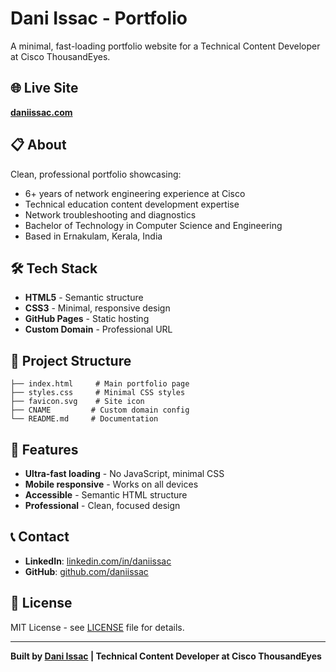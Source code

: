 # Dani Issac - Portfolio

A minimal, fast-loading portfolio website for a Technical Content Developer at Cisco ThousandEyes.

## 🌐 Live Site

**[daniissac.com](https://daniissac.com)**

## 📋 About

Clean, professional portfolio showcasing:
- 6+ years of network engineering experience at Cisco
- Technical education content development expertise
- Network troubleshooting and diagnostics
- Bachelor of Technology in Computer Science and Engineering
- Based in Ernakulam, Kerala, India

## 🛠 Tech Stack

- **HTML5** - Semantic structure
- **CSS3** - Minimal, responsive design
- **GitHub Pages** - Static hosting
- **Custom Domain** - Professional URL

## 📂 Project Structure

```
├── index.html     # Main portfolio page
├── styles.css     # Minimal CSS styles
├── favicon.svg    # Site icon
├── CNAME         # Custom domain config
└── README.md     # Documentation
```

## 🚀 Features

- **Ultra-fast loading** - No JavaScript, minimal CSS
- **Mobile responsive** - Works on all devices
- **Accessible** - Semantic HTML structure
- **Professional** - Clean, focused design

## 📞 Contact

- **LinkedIn**: [linkedin.com/in/daniissac](https://linkedin.com/in/daniissac)
- **GitHub**: [github.com/daniissac](https://github.com/daniissac)

## 📄 License

MIT License - see [LICENSE](LICENSE) file for details.

---

**Built by [Dani Issac](https://github.com/daniissac) | Technical Content Developer at Cisco ThousandEyes**